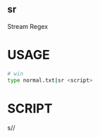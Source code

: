 sr
---

Stream Regex

# USAGE
```sh
# win
type normal.txt|sr <script>
```

# SCRIPT

s/<regular expression>/<replacement>  


